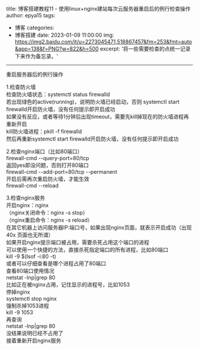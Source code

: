 title: 博客搭建教程11 - 使用linux+nginx建站每次云服务器重启后的例行检查操作
author: epya15
tags:
  - 博客
categories:
  - 博客搭建
date: 2023-01-09 11:00:00
img: https://img2.baidu.com/it/u=2273045471,518867457&fm=253&fmt=auto&app=138&f=PNG?w=822&h=500
excerpt: '将一些需要检查的点统一记录下来作为备忘录。'
---
重启服务器后的例行操作  

1.检查防火墙  
检查防火墙状态：systemctl status firewalld  
若出现绿色的active(running)，说明防火墙已经启动，否则
systemctl start firewalld开启防火墙，没有任何提示即开启成功  
如果没有反应，或者等待1分钟后出现timeout，需要先kill掉现在的防火墙进程再重新开启  
kill防火墙进程：pkill -f firewalld  
然后再重新systemctl start firewalld开启防火墙，没有任何提示即开启成功  

2.检查nginx端口（比如80端口）  
firewall-cmd --query-port=80/tcp  
返回yes即没问题，否则打开80端口  
firewall-cmd --add-port=80/tcp --permanent  
开启后需再次重启防火墙，才能生效  
firewall-cmd --reload  

3.检查nginx服务  
开启nginx：nginx  
（nginx关闭命令：nginx -s stop）  
（nginx重启命令：nginx -s reload）  
在其它机器上访问服务器IP:端口号，如果出现nginx页面，就表示开启成功（出现40x 页面也无所谓）  
如果开启nginx提示端口被占用，需要杀死占用这个端口的进程  
可以使用一个快捷的方法，直接杀死指定端口的所有进程，比如80端口  
kill -9 $(lsof -i:80 -t)  
或者可以仔细查看是哪个进程占用了80端口  
查看80端口使用情况  
netstat -lnp|grep 80  
比如正在被nginx占用，记住显示的进程号，比如1053  
停掉nginx  
systemctl stop nginx  
强制杀掉1053进程  
kill -9 1053  
再查询  
netstat -lnp|grep 80  
没结果说明已经不占用了  
接着重新开启nginx服务  

